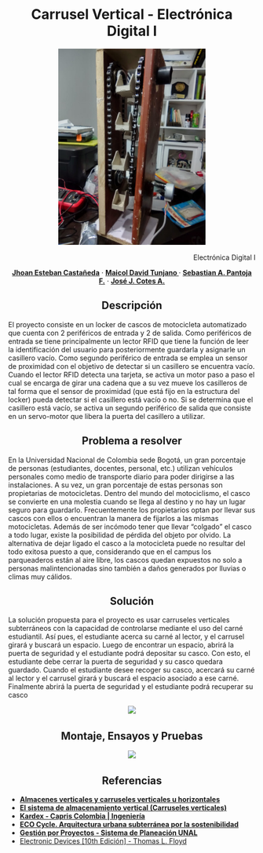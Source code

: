 
<h1 align="center">Carrusel Vertical - Electrónica Digital I</h1>

<div align="center">
    <img src="resources_rm/Structure.jpeg", width="300">
</div>

<p align="right"> Electrónica Digital I </p>
<p align="center">
    <a href="https://www.instagram.com/esteban_625/"><strong>Jhoan Esteban Castañeda</strong></a>
    ·
    <a href="https://www.instagram.com/maicoltunjano13/"><strong>Maicol David Tunjano </strong></a>
    ·
    <a href="https://www.instagram.com/sebaspantojaf/"><strong>Sebastian A. Pantoja F.</strong></a>
    ·
    <a href="https://www.instagram.com/jj_cotes/"><strong>José J. Cotes A.</strong></a> <!--https://github.com/jjCotes/-->
</p>

<h2 align="center">Descripción</h2>
<p>
    El proyecto consiste en un locker de cascos de motocicleta automatizado que cuenta con 2 periféricos de entrada y 2 de salida. Como periféricos de entrada se tiene principalmente un lector RFID que tiene la función de leer la identificación del usuario para posteriormente guardarla y asignarle un casillero vacío. Como segundo periférico de entrada se emplea un sensor de proximidad con el objetivo de detectar si un casillero se encuentra vacío. Cuando el lector RFID detecta una tarjeta, se activa un motor paso a paso el cual se encarga de girar una cadena que a su vez mueve los casilleros de tal forma que el sensor de proximidad (que está fijo en la estructura del locker) pueda detectar si el casillero está vacío o no. Si se determina que el casillero está vacío, se activa un segundo periférico de salida que consiste en un servo-motor que libera la puerta del casillero a utilizar.
</p>

<h2 align="center">Problema a resolver</h2>
<p> 
    En la Universidad Nacional de Colombia sede Bogotá, un gran porcentaje de personas (estudiantes, docentes, personal, etc.) utilizan vehículos personales como medio de transporte diario para poder dirigirse a las instalaciones. A su vez, un gran porcentaje de estas personas son propietarias de motocicletas. 
Dentro del mundo del motociclismo, el casco se convierte en una molestia cuando se llega al destino y no hay un lugar seguro para guardarlo. Frecuentemente los propietarios optan por llevar sus cascos con ellos o encuentran la manera de fijarlos a las mismas motocicletas. Además de ser incómodo tener que llevar “colgado” el casco a todo lugar, existe la posibilidad de pérdida del objeto por olvido. La alternativa de dejar ligado el casco a la motocicleta puede no resultar del todo exitosa puesto a que, considerando que en el campus los parqueaderos están al aire libre, los cascos quedan expuestos no solo a personas malintencionadas sino también a daños generados por lluvias o climas muy cálidos.
</p>

<h2 align="center">Solución</h2>
<p>
    La solución propuesta para el proyecto es usar carruseles verticales subterráneos con la capacidad de controlarse mediante el uso del carné estudiantil. Así pues, el estudiante acerca su carné al lector, y el carrusel girará y buscará un espacio. Luego de encontrar un espacio, abrirá la puerta de seguridad y el estudiante podrá depositar su casco. Con esto, el estudiante debe cerrar la puerta de seguridad y su casco quedara guardado. Cuando el estudiante desee recoger su casco, acercará su carné al lector y el carrusel girará y buscará el espacio asociado a ese carné. Finalmente abrirá la puerta de seguridad y el estudiante podrá recuperar su casco
</p>

<div align="center">
    <img src="resources_rm/Karrusell-showing-model.gif", width="600">
</div>

<h2 align="center">Montaje, Ensayos y Pruebas</h2>

<div align="center">
    <img src="resources_rm/Operation_3.webm", width="300">
</div>


<h2 align="center">Referencias</h2>

- <a href="https://www.mecalux.com.co/manual-almacenaje/sistemas-de-almacenaje/almacen-%20vertical-carrusel-horizontal"><strong>Almacenes verticales y carruseles verticales u horizontales</strong></a>
- <a href="https://zonalogistica.com/el-sistema-de-almacenamiento-vertical-carruseles-verticales/"><strong>El sistema de almacenamiento vertical (Carruseles verticales)</strong></a>
- <a href="https://ingenieria.capris.com.co/kardex-2/"><strong>Kardex - Capris Colombia | Ingeniería</strong></a>
- <a href="https://arquitecturayempresa.es/noticia/eco-cycle-arquitectura-urbana-subterranea-por-la-sostenibilidad"><strong>ECO Cycle. Arquitectura urbana subterránea por la sostenibilidad</strong></a>
- <a href="http://planeacion.unal.edu.co/menu-principal/sistema-de-planeacion/gestion-por-proyectos/"><strong>Gestión por Proyectos - Sistema de Planeación UNAL</strong></a>
- <a href="https://www.amazon.com/Electronic-Devices-Thomas-L-Floyd/dp/1292222999">Electronic Devices [10th Edición] - Thomas L. Floyd<strong></strong></a>

